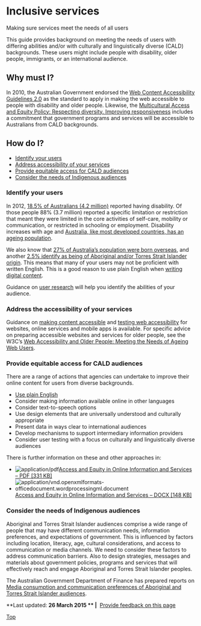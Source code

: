Inclusive services
==================

Making sure services meet the needs of all users

This guide provides background on meeting the needs of users with differing abilities and/or with culturally and linguistically diverse (CALD) backgrounds. These users might include people with disability, older people, immigrants, or an international audience. 

Why must I?
-----------

In 2010, the Australian Government endorsed the [Web Content Accessibility Guidelines 2.0](http://www.w3.org/WAI/intro/wcag.php) as the standard to apply in making the web accessible to people with disability and older people. Likewise, the [Multicultural Access and Equity Policy: Respecting diversity. Improving responsiveness](https://www.dss.gov.au/our-responsibilities/settlement-and-multicultural-affairs/programs-policy/access-and-equity/multicultural-access-and-equity-policy-toolkit) includes a commitment that government programs and services will be accessible to Australians from CALD backgrounds.

How do I?
---------

-   [Identify your users​](436.html#identify)
-   [Address accessibility of your services](436.html#address)
-   [Provide equitable access for CALD audiences](436.html#provide)
-   [Consider the needs of Indigenous audiences](436.html#communications)

### Identify your users

In 2012, [18.5% of Australians (4.2 million)](http://www.abs.gov.au/ausstats/abs@.nsf/Lookup/3A5561E876CDAC73CA257C210011AB9B?opendocument) reported having disability. Of those people 88% (3.7 million) reported a specific limitation or restriction that meant they were limited in the core activities of self-care, mobility or communication, or restricted in schooling or employment. Disability increases with age and [Australia, like most developed countries, has an ageing population](http://www.abs.gov.au/AUSSTATS/abs@.nsf/Previousproducts/3222.0Media%20Release12006%20to%202101?opendocument&tabname=Summary&prodno=3222.0&issue=2006%20to%202101&num=&view=).

We also know that [27% of Australia’s population were born overseas](http://www.abs.gov.au/ausstats/abs@.nsf/Lookup/by%20Subject/1301.0~2012~Main%20Features~Country%20of%20birth~54), and another [2.5% identify as being of Aboriginal and/or Torres Strait Islander origin](http://www.abs.gov.au/ausstats/abs@.nsf/Lookup/2076.0main+features1102011). This means that many of your users may not be proficient with written English. This is a good reason to use plain English when [writing digital content](396.html).

Guidance on [user research](481.html) will help you identify the abilities of your audience.

### Address the accessibility of your services

Guidance on [making content accessible](456.html) and [testing web accessibility](../testing-web-accessibility.html) for websites, online services and mobile apps is available. For specific advice on preparing accessible websites and services for older people, see the W3C’s [Web Accessibility and Older People: Meeting the Needs of Ageing Web Users](http://www.w3.org/WAI/older-users/developing.html).

### Provide equitable access for CALD audiences

There are a range of actions that agencies can undertake to improve their online content for users from diverse backgrounds.

-   [Use plain English](396.html#writeplain)
-   Consider making information available online in other languages
-   Consider text-to-speech options
-   Use design elements that are universally understood and culturally appropriate
-   Present data in ways clear to international audiences
-   Develop mechanisms to support intermediary information providers
-   Consider user testing with a focus on culturally and linguistically diverse audiences

There is further information on these and other approaches in:

-   ![](https://www.dto.gov.au/modules/file/icons/application-pdf.png "application/pdf")[Access and Equity in Online Information and Services – PDF [331 KB]](../sites/g/files/net261/f/Access-and-Equity-in-Online-Information-and-Services-Nov-2014.pdf)
-   ![](https://www.dto.gov.au/modules/file/icons/x-office-document.png "application/vnd.openxmlformats-officedocument.wordprocessingml.document")[Access and Equity in Online Information and Services – DOCX [148 KB]](../sites/g/files/net261/f/Access-and-Equity-in-Online-Information-and-Services-Nov-2014.docx)

### Consider the needs of Indigenous audiences

Aboriginal and Torres Strait Islander audiences comprise a wide range of people that may have different communication needs, information preferences, and expectations of government. This is influenced by factors including location, literacy, age, cultural considerations, and access to communication or media channels. We need to consider these factors to address communication barriers. Also to design strategies, messages and materials about government policies, programs and services that will effectively reach and engage Aboriginal and Torres Strait Islander peoples.

The Australian Government Department of Finance has prepared reports on [Media consumption and communication preferences of Aboriginal and Torres Strait Islander audiences](http://www.finance.gov.au/advertising/indigenous-communications-research/).

**Last updated: **26 March 2015 ** |**  [Provide feedback on this page](../feedback%3Furl_from=DesigningInclusiveServices.html)

[Top](436.html#)


